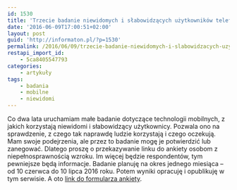 ```yaml
---
id: 1530
title: 'Trzecie badanie niewidomych i słabowidzących użytkowników telefonów komórkowych'
date: '2016-06-09T17:00:51+02:00'
layout: post
guid: 'http://informaton.pl/?p=1530'
permalink: /2016/06/09/trzecie-badanie-niewidomych-i-slabowidzacych-uzytkownikow-telefonow-komorkowych/
restapi_import_id:
    - 5ca8405547793
categories:
    - artykuły
tags:
    - badania
    - mobilne
    - niewidomi
---
```


Co dwa lata uruchamiam małe badanie dotyczące technologii mobilnych, z jakich korzystają niewidomi i słabowidzący użytkownicy. Pozwala ono na sprawdzenie, z czego tak naprawdę ludzie korzystają i czego oczekują. Mam swoje podejrzenia, ale przez to badanie mogę je potwierdzić lub zanegować. Dlatego proszę o przekazywanie linku do ankiety osobom z niepełnosprawnością wzroku. Im więcej będzie respondentów, tym pewniejsze będą informacje. Badanie planuję na okres jednego miesiąca – od 10 czerwca do 10 lipca 2016 roku. Potem wyniki opracuję i opublikuję w tym serwisie. A oto [link do formularza ankiety](http://goo.gl/forms/CWTyZSM7G00XzcEu1).